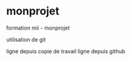 # monprojet
formation mii - monprojet

utilisation de git

ligne depuis copie de travail
ligne depuis github
